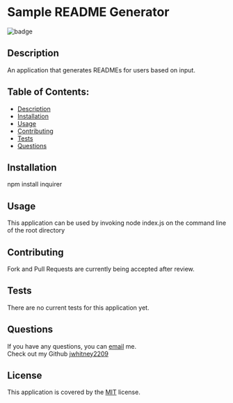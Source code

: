 
  # Sample README Generator
  
  ![badge](https://img.shields.io/badge/License-MIT-brightgreen)
  

  ## Description
  An application that generates READMEs for users based on input.

  ## Table of Contents:
  - [ Description ](#description)
  - [ Installation ](#installation)
  - [ Usage ](#usage)
  - [ Contributing ](#contributing)
  - [ Tests ](#tests)
  - [ Questions ](#questions)

  ## Installation
  npm install inquirer

  ## Usage
  This application can be used by invoking node index.js on the command line of the root directory

  ## Contributing
  Fork and Pull Requests are currently being accepted after review.

  ## Tests
  There are no current tests for this application yet.

  ## Questions
  If you have any questions, you can [email](mailto:jwhitney2209@hotmail.com) me. <br />
  Check out my Github [jwhitney2209](https://github.com/jwhitney2209)

  
  ## License
  
  
  This application is covered by the [MIT](https://opensource.org/licenses/MIT) license.
  
  
